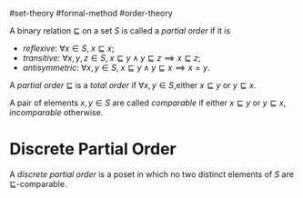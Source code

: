 #set-theory #formal-method #order-theory 

A binary relation $\sqsubseteq$ on a set $S$ is called a _partial order_ if it is 
- _reflexive_: $\forall x\in S, \; x \sqsubseteq x$;
- _transitive_: $\forall x, y, z\in S,\; x\sqsubseteq y \land y \sqsubseteq z \implies x \sqsubseteq z$;
- _antisymmetric_: $\forall x,y\in S,\; x\sqsubseteq y \land y \sqsubseteq x \implies x = y$.

A _partial order_ $\sqsubseteq$ is a _total order_ if $\forall x,y\in S$,either $x\sqsubseteq y$ or $y\sqsubseteq x$. 

A pair of elements $x,y\in S$ are called _comparable_ if either $x\sqsubseteq y$ or $y\sqsubseteq x$, _incomparable_ otherwise.

# Discrete Partial Order

A _discrete partial order_ is a poset in which no two distinct elements of $S$ are $\sqsubseteq$-comparable.


